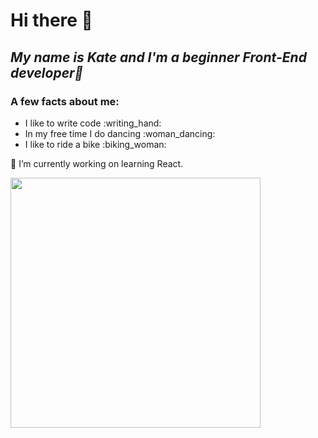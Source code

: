 <h1 text-align="center">Hi there 👋 </h1> 
<h2 text-align="center"> <i>My name is Kate and I'm a beginner Front-End developer🥸 </i></h2>
<h3>A few facts about me: </h3>
<ul>
  <li>I like to write code :writing_hand:</li>
  <li>In my free time I do dancing :woman_dancing:</li>
  <li> I like to ride a bike :biking_woman:</li>
</ul>
 
🔭 I’m currently working on learning React.
<div aling="center">
  <img src="https://media.giphy.com/media/smGCEo5zsAXtK4bqAT/giphy.gif](https://media.giphy.com/media/3oKIPnAiaMCws8nOsE/giphy.gif" width="400" height="400" / >
</div>


